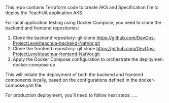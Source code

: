 This repo contains Terraform code to create AKS and Specification file to deploy the TeachUA application AKS.

For local application testing using Docker Compose, you need to clone the backend and frontend repositories:
  1. Clone the backend repository:
     git clone https://github.com/DevOps-ProjectLevel/teachua-backend-NatVor.git
  2. Clone the frontend repository:
     git clone https://github.com/DevOps-ProjectLevel/teachua-frontend-NatVor.git
  3. Apply the Docker Compose configuration to orchestrate the deploymen: docker-compose up

This will initiate the deployment of both the backend and frontend components locally, based on the configurations defined in the docker-compose.yml file. 

For production deployment, you'll need to follow next steps:  ....
